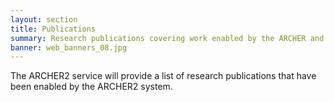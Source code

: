 ```yaml
---
layout: section
title: Publications
summary: Research publications covering work enabled by the ARCHER and ARCHER2 services.
banner: web_banners_08.jpg
---
```


<script>
const safe_publications = "https://safe.epcc.ed.ac.uk/servlet/PublicationsServlet?machine=archer&machine=archer2";
function compare( a, b ) {
    var ia = parseInt(a['year']);
    var ib = parseInt(b['year']);
    if (ia == ib) return 0;
    if (!ia || ia < ib) return 1;
    return -1;
}

function toHTML(publication) {
    h = '<li style="padding: 5px;">';
    if (publication['authors'] && publication['authors'].length > 0)
    {
        h += publication['authors'].join(", ");
        if (publication['year']) {
            h += " (" + publication['year'] + ")";
        }
        h += "<br/>";
    }
    if (publication['title']) {
        h += '<span class="bold">';
        h += publication['title'];
        h += '</span><br/>';
    }
    var journal = undefined;
    if (publication['journal']) {
        journal = publication['journal'];
    }
    else if (publication['booktitle']) {
        journal = publication['booktitle'];
    }
    if (publication['volume']) {
        journal += ' ' + publication['volume'];
    }
    if (publication['number']) {
        journal += ' (' + publication['number'] + ')';
    }
    if (publication['pages']) {
        journal += ': ' + publication['pages'];
    }
    if (journal) {
        h += '<span class="italic">' + journal + '</span>';
    }
    h += ' <a href="http://dx.doi.org/' + publication['doi'];
    h += '">doi: ' + publication['doi'] + '</a>';
    h += "</li>";
    return h;
}
(function() {
  $.getJSON(safe_publications)
    .done(function( data ) {
        data.sort(compare);
        let currentYear = null;
        h = "";
        for (i=0; i<data.length; i++) {
            if (data[i]['year'] === undefined) {
                // ignore publications without a year
                currentYear = undefined;
                continue;
            }
            if (!currentYear || currentYear > data[i]['year']) {
                if (currentYear) h += "</ul>\n";
                currentYear = data[i]['year'];
                h += '<h4>' + currentYear + "</h4>\n<ul>";
            }
            h += toHTML(data[i])
        }
        if (data.length > 0) h += "</ul>";
        $("#publications").html(h);
    });
})();
</script>

<div id="publications">
The ARCHER2 service will provide a list of research publications that have been enabled by the ARCHER2 system.
</div>

